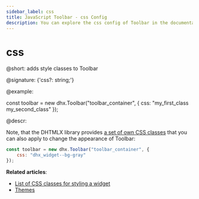 ```yaml
---
sidebar_label: css
title: JavaScript Toolbar - css Config 
description: You can explore the css config of Toolbar in the documentation of the DHTMLX JavaScript UI library. Browse developer guides and API reference, try out code examples and live demos, and download a free 30-day evaluation version of DHTMLX Suite 7.
---
```


# css

@short: adds style classes to Toolbar

@signature: {'css?: string;'}

@example:
<style>
    .my_first_class {
        /*some styles*/
    }
 
    .my_second_class {
        /*some styles*/
    }
</style>

const toolbar = new dhx.Toolbar("toolbar_container", {
    css: "my_first_class my_second_class"
});

@descr:

Note, that the DHTMLX library provides [a set of own CSS classes](helpers/base_elements.md#list-of-css-classes-for-styling-a-widget) that you can also apply to change the appearance of Toolbar:

~~~js
const toolbar = new dhx.Toolbar("toolbar_container", {
	css: "dhx_widget--bg-gray"
});
~~~

**Related articles**: 
- [List of CSS classes for styling a widget](helpers/base_elements.md#list-of-css-classes-for-styling-a-widget)
- [Themes](themes.md)

